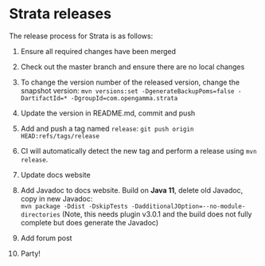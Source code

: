 Strata releases
===============

The release process for Strata is as follows:

1. Ensure all required changes have been merged

1. Check out the master branch and ensure there are no local changes

1. To change the version number of the released version, change the snapshot version: 
`mvn versions:set -DgenerateBackupPoms=false -DartifactId=* -DgroupId=com.opengamma.strata`

1. Update the version in README.md, commit and push

1. Add and push a tag named `release`: 
`git push origin HEAD:refs/tags/release`

1. CI will automatically detect the new tag and perform a release using `mvn release`.

1. Update docs website

1. Add Javadoc to docs website. Build on **Java 11**, delete old Javadoc, copy in new Javadoc:  
`mvn package -Ddist -DskipTests -DadditionalJOption=--no-module-directories`
(Note, this needs plugin v3.0.1 and the build does not fully complete but does generate the Javadoc)

1. Add forum post

1. Party!
